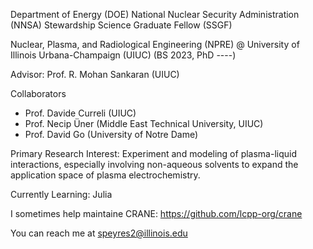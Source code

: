 <!---
smpeyres/smpeyres is a ✨ special ✨ repository because its `README.md` (this file) appears on your GitHub profile.
You can click the Preview link to take a look at your changes.
--->

Department of Energy (DOE) National Nuclear Security Administration (NNSA) Stewardship Science Graduate Fellow (SSGF)

Nuclear, Plasma, and Radiological Engineering (NPRE) @ University of Illinois Urbana-Champaign (UIUC)
(BS 2023, PhD ----)

Advisor: Prof. R. Mohan Sankaran (UIUC)

Collaborators
* Prof. Davide Curreli (UIUC)
* Prof. Necip Üner (Middle East Technical University, UIUC)
* Prof. David Go (University of Notre Dame)

Primary Research Interest: Experiment and modeling of plasma-liquid interactions, especially involving non-aqueous solvents to expand the application space of plasma electrochemistry.

Currently Learning: Julia

I sometimes help maintaine CRANE: https://github.com/lcpp-org/crane

You can reach me at speyres2@illinois.edu

